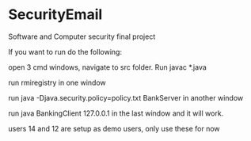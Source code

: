 # SecurityEmail
Software and Computer security final project

If you want to run do the following:

open 3 cmd windows, navigate to src folder. Run javac *.java

run rmiregistry in one window

run java -Djava.security.policy=policy.txt BankServer in another window

run java BankingClient 127.0.0.1 in the last window and it will work.

users 14 and 12 are setup as demo users, only use these for now
